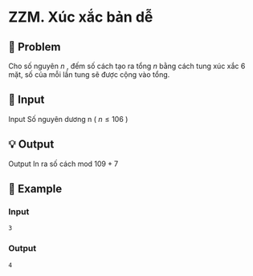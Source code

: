 # ZZM. Xúc xắc bản dễ

## 📖 Problem

Cho số nguyên
$n$
, đếm số cách tạo ra tổng
$n$
bằng cách tung xúc xắc 6 mặt, số của mỗi lần tung sẽ được cộng vào tổng.


## 🧩 Input

Input
Số nguyên dương n (
$n≤ 106$
)


## 💡 Output

Output
In ra số cách mod
$109+ 7$


## 🧠 Example

### Input

```text
3
```

### Output

```text
4
```


